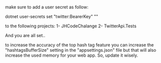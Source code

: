 ﻿make sure to add a user secret as follow:

dotnet user-secrets set "twitter:BearerKey" "<your twitter Bearer Key>"

to the following projects:
1- JHCodeChalange
2- TwitterApi.Tests

And you are all set..

to increase the accuracy of the top hash tag feature you can increase the "hashtagsBufferSize" setting in the "appsettings.json" file
but that will also increase the used memory for your web app. So, update it wisely.